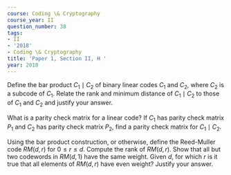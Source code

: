 ```yaml
---
course: Coding \& Cryptography
course_year: II
question_number: 38
tags:
- II
- '2018'
- Coding \& Cryptography
title: 'Paper 1, Section II, H '
year: 2018
---
```




Define the bar product $C_{1} \mid C_{2}$ of binary linear codes $C_{1}$ and $C_{2}$, where $C_{2}$ is a subcode of $C_{1}$. Relate the rank and minimum distance of $C_{1} \mid C_{2}$ to those of $C_{1}$ and $C_{2}$ and justify your answer.

What is a parity check matrix for a linear code? If $C_{1}$ has parity check matrix $P_{1}$ and $C_{2}$ has parity check matrix $P_{2}$, find a parity check matrix for $C_{1} \mid C_{2}$.

Using the bar product construction, or otherwise, define the Reed-Muller code $R M(d, r)$ for $0 \leqslant r \leqslant d$. Compute the rank of $R M(d, r)$. Show that all but two codewords in $R M(d, 1)$ have the same weight. Given $d$, for which $r$ is it true that all elements of $R M(d, r)$ have even weight? Justify your answer.